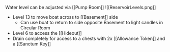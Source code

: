 Water level can be adjusted via [[Pump Room]]
![[ReservoirLevels.png]]
- Level 13 to move boat across to [[Basement]] side
	- Can use boat to return to side opposite Basement to light candles in Circular Room
- Level 6 to access the [[Hideout]]
- Drain completely for access to a chests with 2x [[Allowance Token]] and a [[Sanctum Key]]